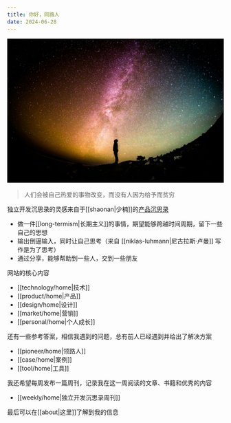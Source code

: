 ```yaml
---
title: 你好，同路人
date: 2024-06-28
---
```


![banner](./resource/banner.jpg)

> 人们会被自己热爱的事物改变，而没有人因为给予而贫穷

独立开发沉思录的灵感来自于[[shaonan|少楠]]的[产品沉思录](https://www.pmthinking.com/a601a12335044f349a22caf57f274c27)

- 做一件[[long-termism|长期主义]]的事情，期望能够跨越时间周期，留下一些自己的思想
- 输出倒逼输入，同时让自己思考（来自 [[niklas-luhmann|尼古拉斯·卢曼]] 写作是为了思考）
- 通过分享，能够帮助到一些人，交到一些朋友

网站的核心内容

- [[technology/home|技术]]
- [[product/home|产品]]
- [[design/home|设计]]
- [[market/home|营销]]
- [[personal/home|个人成长]]

还有一些参考答案，相信我遇到的问题，总有前人已经遇到并给出了解决方案

- [[pioneer/home|领路人]]
- [[case/home|案例]]
- [[tool/home|工具]]

我还希望每周发布一篇周刊，记录我在这一周阅读的文章、书籍和优秀的内容

- [[weekly/home|独立开发沉思录周刊]]

最后可以在[[about|这里]]了解到我的信息
